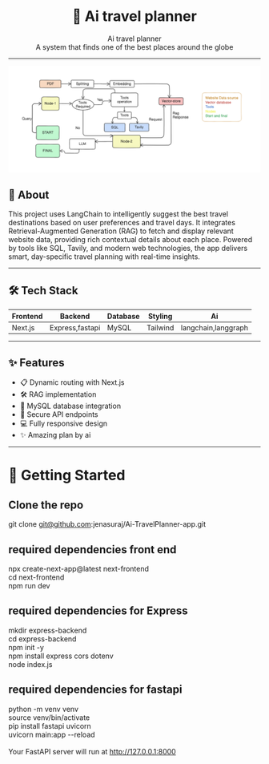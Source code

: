<h1 align="center">🚀 Ai travel planner</h1>

<p align="center">
  Ai travel planner <br/>
  A system that finds one of the best places around the globe
</p>

---

![My Image](./assets/screenshot.png)


## 🧠 About

This project uses LangChain to intelligently suggest the best travel destinations based on user preferences and travel days. It integrates Retrieval-Augmented Generation (RAG) to fetch and display relevant website data, providing rich contextual details about each place. Powered by tools like SQL, Tavily, and modern web technologies, the app delivers smart, day-specific travel planning with real-time insights.

---

## 🛠️ Tech Stack

| Frontend |     Backend     | Database | Styling   |         Ai          |
|----------|-----------------|----------|-----------|---------------------|
| Next.js  | Express,fastapi | MySQL    | Tailwind  | langchain,langgraph |

---

## ✨ Features

- 📋 Dynamic routing with Next.js
- 🛠️ RAG implementation
- 💾 MySQL database integration
- 🔐 Secure API endpoints
- 💻 Fully responsive design
- ✨ Amazing plan by ai

---

# 🚀 Getting Started
## Clone the repo
git clone git@github.com:jenasuraj/Ai-TravelPlanner-app.git


## required dependencies front end
npx create-next-app@latest next-frontend<br/>
cd next-frontend<br/>
npm run dev


## required dependencies for Express  
mkdir express-backend<br/>
cd express-backend<br/>
npm init -y<br/>
npm install express cors dotenv<br/>
node index.js


## required dependencies for fastapi
python -m venv venv<br/>
source venv/bin/activate<br/> 
pip install fastapi uvicorn<br/>
uvicorn main:app --reload<br/>
<br/>
Your FastAPI server will run at http://127.0.0.1:8000

```
